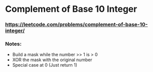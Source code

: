 # Complement of Base 10 Integer

### https://leetcode.com/problems/complement-of-base-10-integer/

### Notes:

* Build a mask while the number >> 1 is > 0
* XOR the mask with the original number
* Special case at 0 (Just return 1)